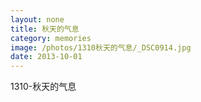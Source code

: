 ```yaml
---
layout: none
title: 秋天的气息
category: memories
image: /photos/1310秋天的气息/_DSC0914.jpg
date: 2013-10-01
---
```

1310-秋天的气息